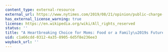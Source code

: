 ```yaml
---
content_type: external-resource
external_url: https://www.nytimes.com/2019/08/21/opinion/public-charge-rule.html
has_external_license_warning: true
license: https://en.wikipedia.org/wiki/All_rights_reserved
status: ''
title: "A Heartbreaking Choice for Moms: Food or a Family\u2019s Future"
uid: c1a66cdd-0312-4a35-8905-6d5f8e236ee3
wayback_url: ''
---
```


